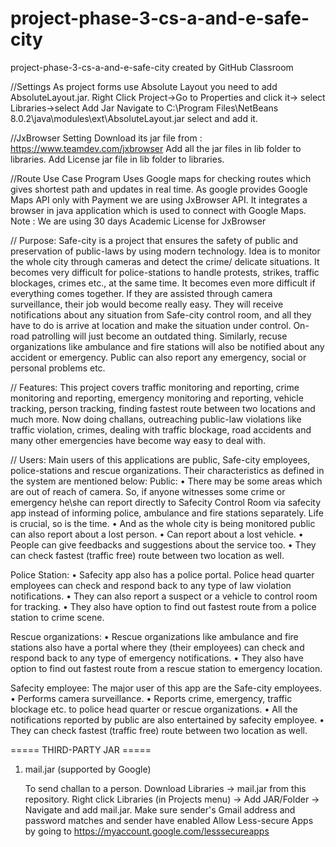 # project-phase-3-cs-a-and-e-safe-city
project-phase-3-cs-a-and-e-safe-city created by GitHub Classroom


//Settings
As project forms use Absolute Layout you need to add AbsoluteLayout.jar.
Right Click Project->Go to Properties and click it-> select Libraries->select Add Jar
Navigate to C:\Program Files\NetBeans 8.0.2\java\modules\ext\AbsoluteLayout.jar
select and add it.

//JxBrowser Setting
Download its jar file from : https://www.teamdev.com/jxbrowser
Add all the jar files in lib folder to libraries.
Add License jar file in lib folder to libraries.

//Route Use Case
Program Uses Google maps for checking routes which gives shortest path and updates in real time.
As google provides Google Maps API only with Payment we are using JxBrowser API.
It integrates a browser in java application which is used to connect with Google Maps.
Note : We are using 30 days Academic License for JxBrowser

//
Purpose:
Safe-city is a project that ensures the safety of public and preservation of public-laws by using modern technology. 
Idea is to monitor the whole city through cameras and detect the crime/ delicate situations. It becomes very difficult for police-stations 
to handle protests, strikes, traffic blockages, crimes etc., at the same time. It becomes even more difficult if everything comes together.
If they are assisted through camera surveillance, their job would become really easy. They will receive notifications about any situation 
from Safe-city control room, and all they have to do is arrive at location and make the situation under control. On-road patrolling will 
just become an outdated thing. Similarly, recuse organizations like ambulance and fire stations will also be notified about any accident
or emergency. Public can also report any emergency, social or personal problems etc.


//
Features:
This project covers traffic monitoring and reporting, crime monitoring and reporting, emergency monitoring and reporting, vehicle 
tracking, person tracking, finding fastest route between two locations and much more. Now doing challans, outreaching public-law 
violations like traffic violation, crimes, dealing with traffic blockage, road accidents and many other emergencies have become way 
easy to deal with.


//
Users:
Main users of this applications are public, Safe-city employees, police-stations and rescue organizations. Their characteristics as 
defined in the system are mentioned below:
Public:
•	There may be some areas which are out of reach of camera. So, if anyone witnesses some crime or emergency he\she can report directly 
to Safecity Control Room via safecity app instead of informing police, ambulance and fire stations separately. Life is crucial, so is 
the time. 
•	And as the whole city is being monitored public can also report about a lost person.
•	Can report about a lost vehicle.
•	People can give feedbacks and suggestions about the service too. 
•	They can check fastest (traffic free) route between two location as well.

Police Station:
•	Safecity app also has a police portal. Police head quarter employees can check and respond back to any type of law violation 
notifications. 
•	They can also report a suspect or a vehicle to control room for tracking.
•	They also have option to find out fastest route from a police station to crime scene.

Rescue organizations:
•	Rescue organizations like ambulance and fire stations also have a portal where they (their employees) can check and respond back to 
any type of emergency notifications. 
•	They also have option to find out fastest route from a rescue station to emergency location.

Safecity employee:
The major user of this app are the Safe-city employees. 
•	Performs camera surveillance. 
•	Reports crime, emergency, traffic blockage etc. to police head quarter or rescue organizations. 
•	All the notifications reported by public are also entertained by safecity employee.
•	They can check fastest (traffic free) route between two location as well.

===== THIRD-PARTY JAR =====

1. mail.jar (supported by Google)
    
   To send challan to a person.
   Download Libraries -> mail.jar from this repository. Right click Libraries (in Projects menu) -> Add JAR/Folder -> Navigate and add mail.jar.
   Make sure sender's Gmail address and password matches and sender have enabled Allow Less-secure Apps by going to  https://myaccount.google.com/lesssecureapps
   
   

